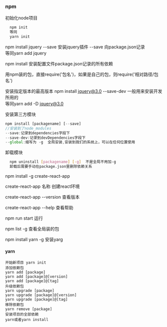 ### npm
初始化node项目  
```bash
  npm init
  等同
  yarn init
```

npm install jquery --save  安装jquery插件  --save 向package.json记录  
等同yarn add jquery

npm install  安装配置文件package.json记录的所有依赖

用npm装的包，直接require('包名')，如果是自己的包，则require('相对路径/包名')

安装指定版本的最高版本 npm install jquery@3.0 --save-dev    一般用来安装开发所用的  
等同yarn add -D jquery@3.0

安装第三方模块
```js
npm install [packagename] [--save]
//安装到了node_modules
--save:记录到dependencies字段下
--save-dev:记录到devDependencies字段下
--global:缩写为 -g  全局安装,安装到我们的系统上，可以在任何位置使用
```

卸载模块
```bash
  npm uninstall [packagename] [-g]  不是全局不用加-g
  卸载后需要手动在package.json里删除依赖关系
```

npm install -g create-react-app

create-react-app 名称  创建react环境

create-react-app --version  查看版本

create-react-app --help   查看帮助

npm run start  运行

npm list -g 查看全局装的包

npm install yarn -g  安装yarg


#### yarn
```
开始新项目 yarn init
添加依赖包
yarn add [package]
yarn add [package]@[version]
yarn add [package]@[tag]
升级依赖包
yarn upgrade [package]
yarn upgrade [package]@[version]
yarn upgrade [package]@[tag]
移除依赖包
yarn remove [package]
安装项目的全部依赖
yarn或者yarn install
```
